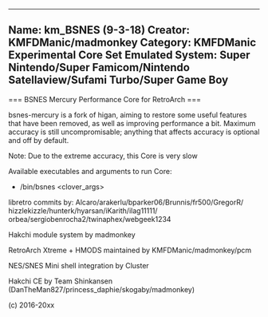 -----------------------
Name: km_BSNES (9-3-18)
Creator: KMFDManic/madmonkey
Category: KMFDManic Experimental Core Set
Emulated System: Super Nintendo/Super Famicom/Nintendo Satellaview/Sufami Turbo/Super Game Boy
-----------------------
=== BSNES Mercury Performance Core for RetroArch ===

bsnes-mercury is a fork of higan, aiming to restore some useful features that have been removed, as well as improving performance a bit. Maximum accuracy is still uncompromisable; anything that affects accuracy is optional and off by default.

Note: Due to the extreme accuracy, this Core is very slow

Available executables and arguments to run Core:
- /bin/bsnes <rom> <clover_args>

libretro commits by:
Alcaro/arakerlu/bparker06/Brunnis/fr500/GregorR/
hizzlekizzle/hunterk/hyarsan/iKarith/ilag11111/
orbea/sergiobenrocha2/twinaphex/webgeek1234 

Hakchi module system by madmonkey

RetroArch Xtreme + HMODS maintained by KMFDManic/madmonkey/pcm

NES/SNES Mini shell integration by Cluster

Hakchi CE by Team Shinkansen (DanTheMan827/princess_daphie/skogaby/madmonkey)

(c) 2016-20xx
